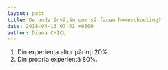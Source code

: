 ```yaml
---
layout: post
title: De unde învățăm cum să facem homeschooling?
date: 2018-04-13 07:41 +0300
author: Diana CHICU
---
```


1. Din experiența altor părinți 20%.
2. Din propria experiență 80%.
